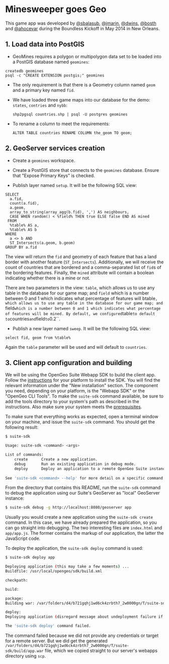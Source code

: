 # Minesweeper goes Geo

This game app was developed by [@sbalasub](http://github.com/sbalasub), [@jmarin](http://github.com/jmarin), [@dwins](http://github.com/dwins), [@bosth](http://github.com/bosth) and [@ahocevar](http://github.com/ahocevar) during the Boundless Kickoff in May 2014 in New Orleans.


## 1. Load data into PostGIS

- GeoMines requires a polygon or multipolygon data set to be loaded into a PostGIS database named ``geomines``:

```
createdb geomines
psql -c "CREATE EXTENSION postgis;" geomines
```

- The only requirement is that there is a Geometry column named ``geom`` and a primary key named ``fid``.

- We have loaded three game maps into our database for the demo: ``states``, ``contries`` and ``nybb``:

    ``shp2pgsql countries.shp | psql -U postgres geomines``

- To rename a column to meet the requirements:

    ``ALTER TABLE countries RENAME COLUMN the_geom TO geom;``

## 2. GeoServer services creation

- Create a ``geomines`` workspace. 

- Create a PostGIS store that connects to the ``geomines`` database. Ensure that "Expose Primary Keys" is checked.

- Publish layer named ``setup``. It will be the following SQL view:

```
SELECT 
  a.fid, 
  count(a.fid), 
  a.geom,
  array_to_string(array_agg(b.fid), ',') AS neighbours,
  CASE WHEN random() < %field% THEN true ELSE false END AS mined
 FROM 
  %table% AS a, 
  %table% AS b 
WHERE 
  a <> b AND 
  ST_Intersects(a.geom, b.geom) 
GROUP BY a.fid
```

   The view will return the ``fid`` and geometry of each feature that has a land border with another feature (``ST_Intersects``). Additionally, we will receive the count of countries that are bordered and a comma-separated list of ``fid``s of the bordering features. Finally, the ``mined`` attribute will contain a boolean indicating whether there is a mine or not.

   There are two parameters in the view: ``table``, which allows us to use any table in the database for our game map; and ``field`` which is a number between 0 and 1 which indicates what percentage of features will btable``, which allows us to use any table in the database for our game map; and ``field`` which is a number between 0 and 1 which indicates what percentage of features will be mined. By default, we configured ``table`` to default to ``countries`` and ``field`` to ``0.2``.

- Publish a new layer named ``sweep``. It will be the following SQL view:

```
select fid, geom from %table%
```

  Again the ``table`` parameter will be used and will default to ``countries``.

## 3. Client app configuration and building

We will be using the OpenGeo Suite Webapp SDK to build the client app. Follow the [instructions](http://localhost:8080/opengeo-docs/installation/index.html#installation) for your platform to install the SDK. You will find the relevant information under the "New installation" section. The component you need, depending on your platform, is the "Webapp SDK" or the "OpenGeo CLI Tools". To make the `suite-sdk` command available, be sure to add the tools directory to your system's path as described in the instructions. Also make sure your system meets the [prerequisites](http://localhost:8080/opengeo-docs/webapps/webappsdk.html#webapps-sdk).

To make sure that everything works as expected, open a terminal window on your machine, and issue the `suite-sdk` command. You should get the following result:
```sh
$ suite-sdk

Usage: suite-sdk <command> <args>

List of commands:
    create      Create a new application.
    debug       Run an existing application in debug mode.
    deploy      Deploy an application to a remote OpenGeo Suite instance.
    
See 'suite-sdk <command> --help' for more detail on a specific command.
```
From the directory that contains this README, run the `suite-sdk` command to debug the application using our Suite's GeoServer as "local" GeoServer instance:
```sh
$ suite-sdk debug -g http://localhost:8080/geoserver app
```
Usually you would create a new application using the `suite-sdk create` command. In this case, we have already prepared the application, so you can go straight into debugging. The two interesting files are `index.html` and `app/app.js`. The former contains the markup of our application, the latter the JavaScript code.

To deploy the application, the `suite-sdk deploy` command is used:
```sh
$ suite-sdk deploy app

Deploying application (this may take a few moments) ...
Buildfile: /usr/local/opengeo/sdk/build.xml

checkpath:

build:

package:
Building war: /var/folders/d4/b721gqhj1wd6ck4zrbth7_2w0000gn/T/suite-sdk/build/app.war

deploy:
Deploying application (disregard message about undeployment failure if this is the first deployment)

The 'suite-sdk deploy' command failed.
```
The command failed because we did not provide any credentials or target for a remote server. But we did get the generated `/var/folders/d4/b721gqhj1wd6ck4zrbth7_2w0000gn/T/suite-sdk/build/app.war` file, which we copied straight to our server's webapps directory using `scp`.
